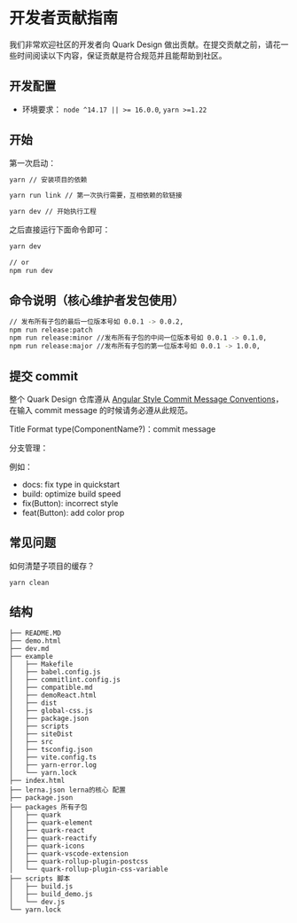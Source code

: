 # 开发者贡献指南

我们非常欢迎社区的开发者向 Quark Design 做出贡献。在提交贡献之前，请花一些时间阅读以下内容，保证贡献是符合规范并且能帮助到社区。

## 开发配置

* 环境要求： `node ^14.17 || >= 16.0.0`, `yarn >=1.22`

## 开始

第一次启动：

```bash
yarn // 安装项目的依赖

yarn run link // 第一次执行需要，互相依赖的软链接

yarn dev // 开始执行工程
```

之后直接运行下面命令即可：

```bash
yarn dev

// or
npm run dev
```

## 命令说明（核心维护者发包使用）

```bash
// 发布所有子包的最后一位版本号如 0.0.1 -> 0.0.2,
npm run release:patch
npm run release:minor //发布所有子包的中间一位版本号如 0.0.1 -> 0.1.0,
npm run release:major //发布所有子包的第一位版本号如 0.0.1 -> 1.0.0,
```

## 提交 commit

整个 Quark Design 仓库遵从 [Angular Style Commit Message Conventions](https://gist.github.com/stephenparish/9941e89d80e2bc58a153)，在输入 commit message 的时候请务必遵从此规范。

Title Format
type(ComponentName?)：commit message

分支管理：

例如：

- docs: fix type in quickstart
- build: optimize build speed
- fix(Button): incorrect style
- feat(Button): add color prop

## 常见问题

如何清楚子项目的缓存？

```
yarn clean
```

## 结构

```
├── README.MD 
├── demo.html
├── dev.md
├── example
│   ├── Makefile
│   ├── babel.config.js
│   ├── commitlint.config.js
│   ├── compatible.md
│   ├── demoReact.html
│   ├── dist
│   ├── global-css.js
│   ├── package.json
│   ├── scripts
│   ├── siteDist
│   ├── src
│   ├── tsconfig.json
│   ├── vite.config.ts
│   ├── yarn-error.log
│   └── yarn.lock
├── index.html
├── lerna.json lerna的核心 配置
├── package.json
├── packages 所有子包
│   ├── quark
│   ├── quark-element
│   ├── quark-react
│   ├── quark-reactify
│   ├── quark-icons
│   ├── quark-vscode-extension
│   ├── quark-rollup-plugin-postcss
│   └── quark-rollup-plugin-css-variable
├── scripts 脚本
│   ├── build.js
│   ├── build_demo.js
│   └── dev.js
└── yarn.lock
```
